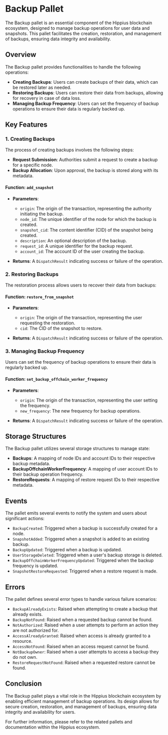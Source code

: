 # Backup Pallet

The Backup pallet is an essential component of the Hippius blockchain ecosystem, designed to manage backup operations for user data and snapshots. This pallet facilitates the creation, restoration, and management of backups, ensuring data integrity and availability.

## Overview

The Backup pallet provides functionalities to handle the following operations:

- **Creating Backups**: Users can create backups of their data, which can be restored later as needed.
- **Restoring Backups**: Users can restore their data from backups, allowing for recovery in case of data loss.
- **Managing Backup Frequency**: Users can set the frequency of backup operations to ensure their data is regularly backed up.

## Key Features

### 1. Creating Backups

The process of creating backups involves the following steps:

- **Request Submission**: Authorities submit a request to create a backup for a specific node.
- **Backup Allocation**: Upon approval, the backup is stored along with its metadata.

#### Function: `add_snapshot`

- **Parameters**:
  - `origin`: The origin of the transaction, representing the authority initiating the backup.
  - `node_id`: The unique identifier of the node for which the backup is created.
  - `snapshot_cid`: The content identifier (CID) of the snapshot being created.
  - `description`: An optional description of the backup.
  - `request_id`: A unique identifier for the backup request.
  - `account_id`: The account ID of the user creating the backup.

- **Returns**: A `DispatchResult` indicating success or failure of the operation.

### 2. Restoring Backups

The restoration process allows users to recover their data from backups:

#### Function: `restore_from_snapshot`

- **Parameters**:
  - `origin`: The origin of the transaction, representing the user requesting the restoration.
  - `cid`: The CID of the snapshot to restore.

- **Returns**: A `DispatchResult` indicating success or failure of the operation.

### 3. Managing Backup Frequency

Users can set the frequency of backup operations to ensure their data is regularly backed up.

#### Function: `set_backup_offchain_worker_frequency`

- **Parameters**:
  - `origin`: The origin of the transaction, representing the user setting the frequency.
  - `new_frequency`: The new frequency for backup operations.

- **Returns**: A `DispatchResult` indicating success or failure of the operation.

## Storage Structures

The Backup pallet utilizes several storage structures to manage state:

- **Backups**: A mapping of node IDs and account IDs to their respective backup metadata.
- **BackupOffchainWorkerFrequency**: A mapping of user account IDs to their backup operation frequency.
- **RestoreRequests**: A mapping of restore request IDs to their respective metadata.

## Events

The pallet emits several events to notify the system and users about significant actions:

- `BackupCreated`: Triggered when a backup is successfully created for a node.
- `SnapshotAdded`: Triggered when a snapshot is added to an existing backup.
- `BackupUpdated`: Triggered when a backup is updated.
- `UserStorageDeleted`: Triggered when a user's backup storage is deleted.
- `BackupOffchainWorkerFrequencyUpdated`: Triggered when the backup frequency is updated.
- `SnapshotRestoreRequested`: Triggered when a restore request is made.

## Errors

The pallet defines several error types to handle various failure scenarios:

- `BackupAlreadyExists`: Raised when attempting to create a backup that already exists.
- `BackupNotFound`: Raised when a requested backup cannot be found.
- `NotAuthorized`: Raised when a user attempts to perform an action they are not authorized for.
- `AccessAlreadyGranted`: Raised when access is already granted to a resource.
- `AccessNotFound`: Raised when an access request cannot be found.
- `NotBackupOwner`: Raised when a user attempts to access a backup they do not own.
- `RestoreRequestNotFound`: Raised when a requested restore cannot be found.

## Conclusion

The Backup pallet plays a vital role in the Hippius blockchain ecosystem by enabling efficient management of backup operations. Its design allows for secure creation, restoration, and management of backups, ensuring data integrity and availability for users.

For further information, please refer to the related pallets and documentation within the Hippius ecosystem.